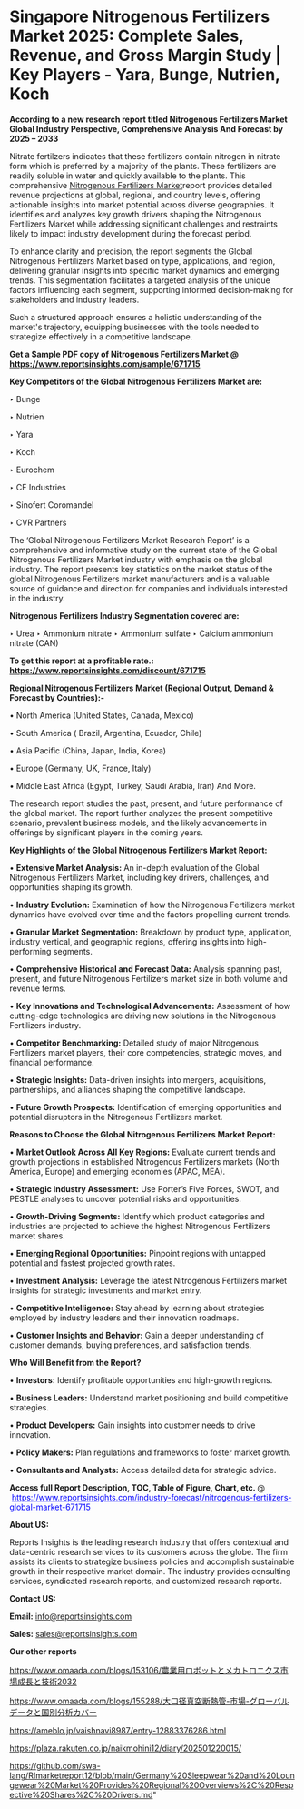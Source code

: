 # Singapore Nitrogenous Fertilizers Market 2025: Complete Sales, Revenue, and Gross Margin Study | Key Players - Yara, Bunge, Nutrien, Koch

<strong>According to a new research report titled Nitrogenous Fertilizers Market Global Industry Perspective, Comprehensive Analysis And Forecast by 2025 – 2033</strong>

Nitrate fertilzers indicates that these fertilizers contain nitrogen in nitrate form which is preferred by a majority of the plants. These fertilizers are readily soluble in water and quickly available to the plants. This comprehensive <a href=https://www.reportsinsights.com/sample/671715>Nitrogenous Fertilizers Market</a>report provides detailed revenue projections at global, regional, and country levels, offering actionable insights into market potential across diverse geographies. It identifies and analyzes key growth drivers shaping the Nitrogenous Fertilizers Market while addressing significant challenges and restraints likely to impact industry development during the forecast period.

To enhance clarity and precision, the report segments the Global Nitrogenous Fertilizers Market based on type, applications, and region, delivering granular insights into specific market dynamics and emerging trends. This segmentation facilitates a targeted analysis of the unique factors influencing each segment, supporting informed decision-making for stakeholders and industry leaders.

Such a structured approach ensures a holistic understanding of the market's trajectory, equipping businesses with the tools needed to strategize effectively in a competitive landscape.

<strong>Get a Sample PDF copy of Nitrogenous Fertilizers Market </strong><strong>@<a href=https://www.reportsinsights.com/sample/671715 style=color:#0000ff;> https://www.reportsinsights.com/sample/671715</a></strong></font>

<strong>Key Competitors of the Global Nitrogenous Fertilizers Market are:</strong>

‣ Bunge

‣ Nutrien

‣ Yara

‣ Koch

‣ Eurochem

‣ CF Industries

‣ Sinofert Coromandel

‣ CVR Partners

The ‘Global Nitrogenous Fertilizers Market Research Report’ is a comprehensive and informative study on the current state of the Global Nitrogenous Fertilizers Market industry with emphasis on the global industry. The report presents key statistics on the market status of the global Nitrogenous Fertilizers market manufacturers and is a valuable source of guidance and direction for companies and individuals interested in the industry.

<strong>Nitrogenous Fertilizers Industry Segmentation covered are:</strong>

‣ Urea
‣ Ammonium nitrate
‣ Ammonium sulfate
‣ Calcium ammonium nitrate (CAN)

<strong>To get this report at a profitable rate.: <a href=https://www.reportsinsights.com/discount/671715 style=color:#0000ff;>https://www.reportsinsights.com/discount/671715</a></strong></font>

<strong>Regional Nitrogenous Fertilizers Market (Regional Output, Demand &amp; Forecast by Countries):-</strong>

• North America (United States, Canada, Mexico)

• South America ( Brazil, Argentina, Ecuador, Chile)

• Asia Pacific (China, Japan, India, Korea)

• Europe (Germany, UK, France, Italy)

• Middle East Africa (Egypt, Turkey, Saudi Arabia, Iran) And More.

The research report studies the past, present, and future performance of the global market. The report further analyzes the present competitive scenario, prevalent business models, and the likely advancements in offerings by significant players in the coming years.

<strong>Key Highlights of the Global Nitrogenous Fertilizers Market Report:</strong>

• <strong>Extensive Market Analysis:</strong> An in-depth evaluation of the Global Nitrogenous Fertilizers Market, including key drivers, challenges, and opportunities shaping its growth.

• <strong>Industry Evolution:</strong> Examination of how the Nitrogenous Fertilizers market dynamics have evolved over time and the factors propelling current trends.

• <strong>Granular Market Segmentation:</strong> Breakdown by product type, application, industry vertical, and geographic regions, offering insights into high-performing segments.

• <strong>Comprehensive Historical and Forecast Data:</strong> Analysis spanning past, present, and future Nitrogenous Fertilizers market size in both volume and revenue terms.

• <strong>Key Innovations and Technological Advancements:</strong> Assessment of how cutting-edge technologies are driving new solutions in the Nitrogenous Fertilizers industry.

• <strong>Competitor Benchmarking:</strong> Detailed study of major Nitrogenous Fertilizers market players, their core competencies, strategic moves, and financial performance.

• <strong>Strategic Insights:</strong> Data-driven insights into mergers, acquisitions, partnerships, and alliances shaping the competitive landscape.

• <strong>Future Growth Prospects:</strong> Identification of emerging opportunities and potential disruptors in the Nitrogenous Fertilizers market.

<strong>Reasons to Choose the Global Nitrogenous Fertilizers Market Report:</strong>

• <strong>Market Outlook Across All Key Regions:</strong> Evaluate current trends and growth projections in established Nitrogenous Fertilizers markets (North America, Europe) and emerging economies (APAC, MEA).

• <strong>Strategic Industry Assessment:</strong> Use Porter’s Five Forces, SWOT, and PESTLE analyses to uncover potential risks and opportunities.

• <strong>Growth-Driving Segments:</strong> Identify which product categories and industries are projected to achieve the highest Nitrogenous Fertilizers market shares.

• <strong>Emerging Regional Opportunities:</strong> Pinpoint regions with untapped potential and fastest projected growth rates.

• <strong>Investment Analysis:</strong> Leverage the latest Nitrogenous Fertilizers market insights for strategic investments and market entry.

• <strong>Competitive Intelligence:</strong> Stay ahead by learning about strategies employed by industry leaders and their innovation roadmaps.

• <strong>Customer Insights and Behavior:</strong> Gain a deeper understanding of customer demands, buying preferences, and satisfaction trends.

<strong>Who Will Benefit from the Report?</strong>

• <strong>Investors:</strong> Identify profitable opportunities and high-growth regions.

• <strong>Business Leaders:</strong> Understand market positioning and build competitive strategies.

• <strong>Product Developers:</strong> Gain insights into customer needs to drive innovation.

• <strong>Policy Makers:</strong> Plan regulations and frameworks to foster market growth.

• <strong>Consultants and Analysts:</strong> Access detailed data for strategic advice.
</ul>
<strong>Access full Report Description, TOC, Table of Figure, Chart, etc. </strong>@  <a href=https://www.reportsinsights.com/industry-forecast/nitrogenous-fertilizers-global-market-671715 style=color:#0000ff;>https://www.reportsinsights.com/industry-forecast/nitrogenous-fertilizers-global-market-671715</a></font>

<strong><strong>About US</strong>:</strong>

Reports Insights is the leading research industry that offers contextual and data-centric research services to its customers across the globe. The firm assists its clients to strategize business policies and accomplish sustainable growth in their respective market domain. The industry provides consulting services, syndicated research reports, and customized research reports.

<strong>Contact US:</strong>

<p class=""""><b>Email:</b> <a href=mailto:info@reportsinsights.com>info@reportsinsights.com</a></p>
<p class=""""><b>Sales:</b> <a href=mailto:sales@reportsinsights.com>sales@reportsinsights.com</a></p>

<strong>Our other reports</strong>

<a href=https://www.omaada.com/blogs/153106/農業用ロボットとメカトロニクス市場成長と技術2032>https://www.omaada.com/blogs/153106/農業用ロボットとメカトロニクス市場成長と技術2032</a>

<a href=https://www.omaada.com/blogs/155288/大口径真空断熱管-市場-グローバルデータと国別分析カバー>https://www.omaada.com/blogs/155288/大口径真空断熱管-市場-グローバルデータと国別分析カバー</a>

<a href=https://ameblo.jp/vaishnavi8987/entry-12883376286.html>https://ameblo.jp/vaishnavi8987/entry-12883376286.html</a>

<a href=https://plaza.rakuten.co.jp/naikmohini12/diary/202501220015/>https://plaza.rakuten.co.jp/naikmohini12/diary/202501220015/</a>

<a href=https://github.com/swa-lang/RImarketreport12/blob/main/Germany%20Sleepwear%20and%20Loungewear%20Market%20Provides%20Regional%20Overviews%2C%20Respective%20Shares%2C%20Drivers.md>https://github.com/swa-lang/RImarketreport12/blob/main/Germany%20Sleepwear%20and%20Loungewear%20Market%20Provides%20Regional%20Overviews%2C%20Respective%20Shares%2C%20Drivers.md</a>"

